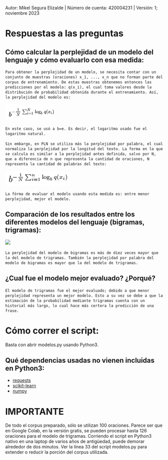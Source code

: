 Autor: Mikel Segura Elizalde | Número de cuenta: 420004231 | Versión: 1; noviembre 2023

# Respuestas a las preguntas

## Cómo calcular la perplejidad de un modelo del lenguaje y cómo evaluarlo con esa medida:

	Para obtener la perplejidad de un modelo, se necesita contar con un conjunto de muestras (oraciones) x_1, ..., x_n que no forman parte del corpus de entrenamiento. De estas muestras obtenemos entonces las predicciones por el modelo: q(x_i), el cual toma valores desde la distribución de probabilidad obtenida durante el entrenamiento. Así, la perplejidad del modelo es:
![](./imagenes/perplejidad.png)

	En este caso, se usó a b=e. Es decir, el logaritmo usado fue el logaritmo natural.

	Sin embargo, en PLN se utiliza más la perplejidad por palabra, el cual normaliza la perplejidad por la longitud del texto. La forma en la que se calcula es similar a la perplejidad antes definida, salvo por N, que a diferencia de n que representa la cantidad de oraciones, N representa la cantidad de palabras del texto:
![](./imagenes/perplejidad_por_palabra.png)

	La fórma de evaluar el modelo usando esta medida es: entre menor perplejidad, mejor el modelo.

## Comparación de los resultados entre los diferentes modelos del lenguaje (bigramas, trigramas):
![](./imagenes/resultados)

	La perplejidad del modelo de bigramas es más de diez veces mayor que la del modelo de trigramas. También la perplejidad por palabra del modelo de bigramas es mayor que la del modelo de trigramas.

## ¿Cual fue el modelo mejor evaluado? ¿Porqué?

	El modelo de trigramas fue el mejor evaluado; debido a que menor perplejidad representa un mejor modelo. Esto a su vez se debe a que la estimación de la probabilidad mediante trigramas cuenta con un historial más largo, lo cual hace más certera la predicción de una frase.

# Cómo correr el script:

Basta con abrir modelos.py usando Python3.

## Qué dependencias usadas no vienen incluidas en Python3:

- [requests](https://pypi.org/project/requests/)
- [scikit-learn](https://scikit-learn.org/stable/install.html)
- [numpy](https://numpy.org/install/)

# IMPORTANTE

De todo el corpus preparado, sólo se utilizan 100 oraciones. Parece ser que en Google Colab, en la versión gratis, se pueden procesar hasta 126 oraciones para el modelo de trigramas. Corriendo el script en Python3 nativo en una laptop de varios años de antigüedad, puede demorar alrededor de dos minutos. Ver la línea 33 del script modelos.py para extender o reducir la porción del corpus utilizada.